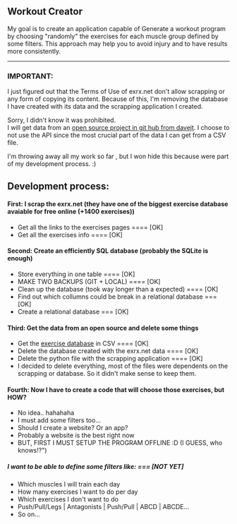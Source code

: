 ## Workout Creator
My goal is to create an application capable of Generate a workout program by choosing "randomly" the exercises for each muscle group defined by some filters. This approach may help you to avoid injury and to have results more consistently.

------------------------
### IMPORTANT:
I just figured out that the Terms of Use of exrx.net don't allow scrapping or any form of copying its content.  Because of this, I'm removing the database I have created with its data and the scrapping application I created.

Sorry, I didn't know it was prohibited.  
I will get data from an [open source project in git hub from davejt](https://github.com/davejt/exercise). I choose to not use the API since the most crucial part of the data I can get from a CSV file.  

I'm throwing away all my work so far , but I won hide this because were part of my development process. :)  


## Development process:

#### First: I scrap the exrx.net (they have one of the biggest exercise database avaiable for free online (+1400 exercises))
* Get all the links to the exercises pages ==== [OK]  
* Get all the exercises info ==== [OK]  

#### Second: Create an efficiently SQL database (probably the SQLite is enough)
* Store everything in one table ==== [OK]  
* MAKE TWO BACKUPS (GIT + LOCAL) ==== [OK]  
* Clean up the database (took way longer than a expected) ==== [OK]  
* Find out which collumns could be break in a relational database === [OK]  
* Create a relational database === [OK]  

#### Third: Get the data from an open source and delete some things
* Get the [exercise database](https://github.com/davejt/exercise) in CSV ==== [OK]  
* Delete the database created with the exrx.net data ==== [OK]  
* Delete the python file with the scrapping application ==== [OK]  
* I decided to delete everything, most of the files were dependents on the scrapping or database.  So it didn't make sense to keep them.  

#### Fourth: Now I have to create a code that will choose those exercises, but HOW?
* No idea.. hahahaha  
* I must add some filters too...  
* Should I create a website? Or an app?  
* Probably a website is the best right now  
* BUT, FIRST I MUST SETUP THE PROGRAM OFFLINE :D (I GUESS, who knows!?")  


##### I want to be able to define some filters like: === [NOT YET]
* Which muscles I will train each day 
* How many exercises I want to do per day
* Which exercises I don't want to do
* Push/Pull/Legs | Antagonists | Push/Pull | ABCD | ABCDE...
* So on...